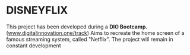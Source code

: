 # DISNEYFLIX

This project has been developed during a **DIO Bootcamp.** (www.digitalinnovation.one/track)
Aims to recreate the home screen of a famous streaming system, called "Netflix".
The project will remain in constant development
